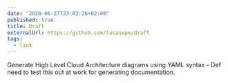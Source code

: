 ```yaml
---
date: "2020-06-27T23:03:26+02:00"
published: true
title: Draft
externalUrl: https://github.com/lucasepe/draft
tags:
  - link
---
```

Generate High Level Cloud Architecture diagrams using YAML syntax - Def need to test this out at work for generating documentation. 

